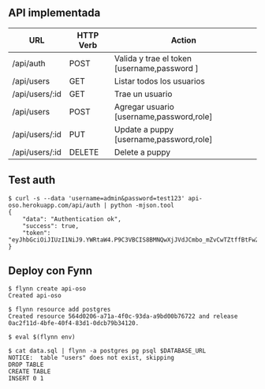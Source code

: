 ## API implementada

| URL            | HTTP Verb | Action                                      |
| -------------- | --------- | ------------------------------------------- |
| /api/auth      | POST      | Valida y trae el token [username,password ] |
| /api/users     | GET       | Listar todos los usuarios                   |
| /api/users/:id | GET       | Trae un usuario                             |
| /api/users     | POST      | Agregar usuario [username,password,role]    |
| /api/users/:id | PUT	     | Update a puppy [username,password,role]     |
| /api/users/:id | DELETE    | Delete a puppy                              |

## Test auth

```shell
$ curl -s --data 'username=admin&password=test123' api-oso.herokuapp.com/api/auth | python -mjson.tool
{
    "data": "Authentication ok",
    "success": true,
    "token": "eyJhbGciOiJIUzI1NiJ9.YWRtaW4.P9C3VBCIS8BMNQwXjJVdJCmbo_mZvCwTZtffBtFw2IM"
}
```

## Deploy con Fynn

```shell
$ flynn create api-oso
Created api-oso

$ flynn resource add postgres
Created resource 564d0206-a71a-4f0c-93da-a9bd00b76722 and release 0ac2f11d-4bfe-40f4-83d1-0dcb79b34120.

$ eval $(flynn env)

$ cat data.sql | flynn -a postgres pg psql $DATABASE_URL
NOTICE:  table "users" does not exist, skipping
DROP TABLE
CREATE TABLE
INSERT 0 1
```

